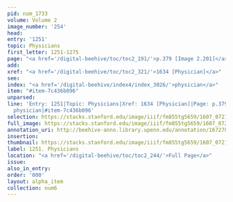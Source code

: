 ```yaml
---
pid: num_1733
volume: Volume 2
image_number: '254'
head:
entry: '1251'
topic: Physicians
first_letter: 1251-1275
page: "<a href='/digital-beehive/toc/toc2_191/'>p.379 [Image 2.201]</a>"
add:
xref: "<a href='/digital-beehive/toc/toc2_321/'>1634 [Physician]</a>"
see:
index: "<a href='/digital-beehive/index4/index_3026/'>physician</a>"
item: "#item-7c436b096"
unparsed:
line: 'Entry: 1251|Topic: Physicians|Xref: 1634 [Physician]|Page: p.379 [Image 2.201]|Index:
  physician|#item-7c436b096'
selection: https://stacks.stanford.edu/image/iiif/fm855tg5659/1607_0721/858,231,2875,960/full/0/default.jpg
full_image: https://stacks.stanford.edu/image/iiif/fm855tg5659/1607_0721/full/full/0/default.jpg
annotation_uri: http://beehive-anno.library.upenn.edu/annotation/1672784855401
insertion:
thumbnail: https://stacks.stanford.edu/image/iiif/fm855tg5659/1607_0721/858,231,600,180/250,/0/default.jpg
label: 1251. Physicians
location: "<a href='/digital-beehive/toc/toc2_244/'>Full Page</a>"
issue:
also_in_entry:
order: '000'
layout: alpha_item
collection: num6
---
```

